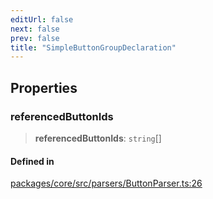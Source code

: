 ```yaml
---
editUrl: false
next: false
prev: false
title: "SimpleButtonGroupDeclaration"
---
```


## Properties

### referencedButtonIds

> **referencedButtonIds**: `string`[]

#### Defined in

[packages/core/src/parsers/ButtonParser.ts:26](https://github.com/mProjectsCode/obsidian-meta-bind-plugin/blob/46993a4bea44fea6720d8d001cc5324f264501f1/packages/core/src/parsers/ButtonParser.ts#L26)
